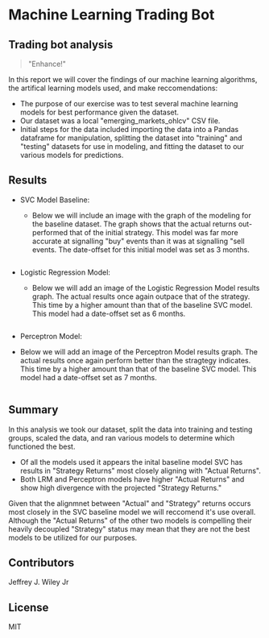 # Machine Learning Trading Bot
## Trading bot analysis

>"Enhance!"

In this report we will cover the findings of our machine learning algorithms, the artifical learning models used, and make reccomendations:

* The purpose of our exercise was to test several machine learning models for best performance given the dataset. 
* Our dataset was a local "emerging_markets_ohlcv" CSV file. 
* Initial steps for the data included importing the data into a Pandas dataframe for manipulation, 
  splitting the dataset into "training" and "testing" datasets for use in modeling, 
  and fitting the dataset to our various models for predictions. 
  
  
## Results

* SVC Model Baseline:
  * Below we will include an image with the graph of the modeling for the baseline dataset.
  The graph shows that the actual returns out-performed that of the initial strategy. This model was far more accurate at signalling "buy" events than it was at signalling "sell events. The date-offset for this initial model was set as 3 months. 
  
  ![<alt text>](https://i.postimg.cc/Ls7cSgs5/baseline-predictions.png)
     
* Logistic Regression Model:
  * Below we will add an image of the Logistic Regression Model results graph. The actual results once again outpace that of the strategy. This time by a higher amount than that of the baseline SVC model. This model had a date-offset set as 6 months. 
    
    
   ![<alt text>](https://i.postimg.cc/d0RpgsfZ/lrm-predictions.png)
   


 * Perceptron Model:
  * Below we will add an image of the Perceptron Model results graph. The actual results once again perform better than the stragtegy indicates. This time by a higher amount than that of the baseline SVC model. This model had a date-offset set as 7 months.    
    
    
    ![<alt text>](https://i.postimg.cc/8PR1TSxD/perc-predictions.png)
    
    
    
    
    
## Summary

In this analysis we took our dataset, split the data into training and testing groups, scaled the data, and ran various models to determine which functioned the best.   

* Of all the models used it appears the inital baseline model SVC has results in "Strategy Returns" most closely aligning with "Actual Returns". 
* Both LRM and Perceptron models have higher "Actual Returns" and show high divergence with the projected "Strategy Returns." 
    
    
Given that the alignmnet between "Actual" and "Strategy" returns occurs most closely in the SVC baseline model we will reccomend it's use overall. Although the "Actual Returns" of the other two models is compelling their heavily decoupled "Strategy" status may mean that they are not the best models to be utilized for our purposes. 
    
## Contributors

Jeffrey J. Wiley Jr

## License

MIT
    
    